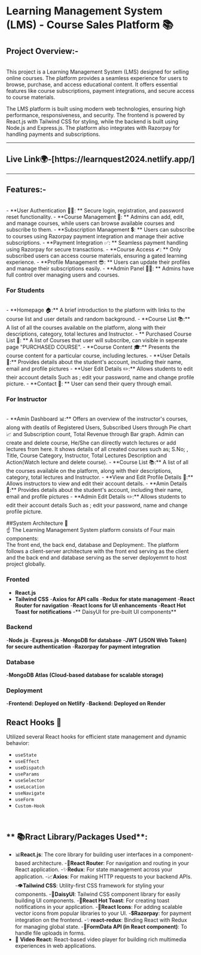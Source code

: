 # Learning Management System (LMS) - Course Sales Platform 📚

## Project Overview:-
<br/>
This project is a Learning Management System (LMS) designed for selling online courses. The platform provides a seamless experience for users to browse, purchase, and access educational content. It offers essential features like course subscriptions, payment integrations, and secure access to course materials.

The LMS platform is built using modern web technologies, ensuring high performance, responsiveness, and security. The frontend is powered by React.js with Tailwind CSS for styling, while the backend is built using Node.js and Express.js. The platform also integrates with Razorpay for handling payments and subscriptions.

<hr/>
<h2> Live Link🌍-[https://learnquest2024.netlify.app/] </h2>
<hr/>

## Features:-
<br/>
- **User Authentication 👨‍🎓: **  Secure login, registration, and password reset functionality.
- **Course Management 📕: ** Admins can add, edit, and manage courses, while users can browse available courses and subscribe to them.
- **Subscription Management 💲: ** Users can subscribe to courses using Razorpay payment integration and manage their active subscriptions.
- **Payment Integration ✅: ** Seamless payment handling using Razorpay for secure transactions.
- **Course Access ✔: ** Only subscribed users can access course materials, ensuring a gated learning experience.
- **Profile Management 😎: ** Users can update their profiles and manage their subscriptions easily.
- **Admin Panel 👨‍⚖️: ** Admins have full control over managing users and courses.
  
### For Students
<br/>
- **Homepage 🏠:** A brief introduction to the platform with links to the course list and user details and random background.
- **Course List 📚:** A list of all the courses available on the platform, along with their descriptions, category, total lectures and Instructor.
- ** Purchased Course List 📓: ** A list of Courses that user will subscribe, can visible in seperate page "PURCHASED COURSE".
- **Course Content 🎓:** Presents the course content for a particular course, including lectures.
- **User Details 👤:** Provides details about the student's account, including their name, email and profile pictures
- **User Edit Details ✏️:** Allows students to edit their account details Such as ; edit your password, name and change profile picture.
- **Contact 📩: ** User can send their query through email.

### For Instructor
<br/>
- **Amin Dashboard 📊:** Offers an overview of the instructor's courses, along with deatils of Registered Users, Subscribed Users through Pie chart📈 and Subscription count, Total Revenue through Bar graph. Admin can create and delete course, He/She can diirectly watch lectures or add lectures from here. It shows details of all created courses such as; S.No; , Title, Course Category, Instructor, Total Lectures Description and Action(Watch lecture and delete course).
- **Course List 📚:** A list of all the courses available on the platform, along with their descriptions, category, total lectures and Instructor.
- **View and Edit Profile Details 👀:** Allows instructors to view and edit their account details.
- **Amin Details 👤:** Provides details about the student's account, including their name, email and profile pictures
- **Admin Edit Details ✏️:** Allows students to edit their account details Such as ; edit your password, name and change profile picture.

##System Architecture 🏰
<br/>
☝ The Learning Management System  platform consists of Four main components: <br/>
The front end, the back end, database and Deployment:. The platform follows a client-server architecture  with the front end serving as the client and the back end and database serving as the server deployemnt to host project globally.

### Fronted
- **React.js**
- **Tailwind CSS**
-**Axios for API calls**
-**Redux for state management**
-**React Router for navigation**
-**React Icons for UI enhancements**
-**React Hot Toast for notifications**
-** DaisyUI for pre-built UI components**

### Backend
-**Node.js**
-**Express.js**
-**MongoDB for database**
-**JWT (JSON Web Token) for secure authentication**
-**Razorpay for payment integration**

### Database
-**MongoDB Atlas (Cloud-based database for scalable storage)**

### Deployment
-**Frontend: Deployed on Netlify**
-**Backend: Deployed on Render**


## React Hooks 🎣

Utilized several React hooks for efficient state management and dynamic behavior:

- `useState`
- `useEffect`
- `useDispatch`
- `useParams`
- `useSelector`
- `useLocation`
- `useNavigate`
- `useForm`
- `Custom-Hook`

<br/>

## ** 📚Rract Library/Packages Used**:

- 📊**React.js**: The core library for building user interfaces in a component-based architecture.
-🔑**React Router**: For navigation and routing in your React application.
-✨**Redux**: For state management across your application.
-📈**Axios**: For making HTTP requests to your backend APIs.
-👁**Tailwind CSS**: Utility-first CSS framework for styling your components.
-👀**DaisyUI**: Tailwind CSS component library for easily building UI components.
-🍞**React Hot Toast**: For creating toast notifications in your application.
-🎯**React Icons**: For adding scalable vector icons from popular libraries to your UI.
-💲**Razorpay**:  for payment integration on the frontend.
-✨**react-redux**: Binding React with Redux for managing global state.
-📃**FormData API (in React component)**: To handle file uploads in forms.
- 🎥 **Video React:**  React-based video player for building rich multimedia experiences in web applications.
